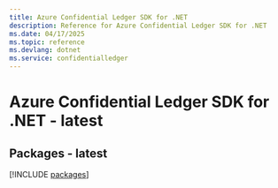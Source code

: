 ```yaml
---
title: Azure Confidential Ledger SDK for .NET
description: Reference for Azure Confidential Ledger SDK for .NET
ms.date: 04/17/2025
ms.topic: reference
ms.devlang: dotnet
ms.service: confidentialledger
---
```

# Azure Confidential Ledger SDK for .NET - latest
## Packages - latest
[!INCLUDE [packages](confidential-ledger-index.md)]